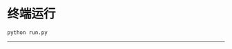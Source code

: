 # 终端运行

```shell
python run.py
```
*********************************************************************************************************************************************************************